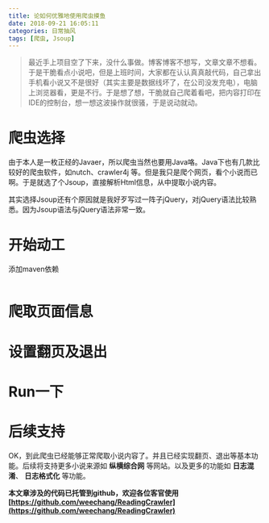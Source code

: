 ```yaml
---
title: 论如何优雅地使用爬虫摸鱼
date: 2018-09-21 16:05:11
categories: 日常抽风
tags: [爬虫, Jsoup]
---
```


>最近手上项目空了下来，没什么事做。博客博客不想写，文章文章不想看。于是干脆看点小说吧，但是上班时间，大家都在认认真真敲代码，自己拿出手机看小说又不是很好（其实主要是数据线坏了，在公司没发充电），电脑上浏览器看，更是不行。于是想了想，干脆就自己爬着看吧，把内容打印在IDE的控制台，想一想这波操作就很骚，于是说动就动。

# 爬虫选择

由于本人是一枚正经的Javaer，所以爬虫当然也要用Java咯。Java下也有几款比较好的爬虫软件，如nutch、crawler4j 等。但是我只是爬个网页，看个小说而已啊。于是就选了个Jsoup，直接解析Html信息，从中提取小说内容。

其实选择Jsoup还有个原因就是我好歹写过一阵子jQuery，对jQuery语法比较熟悉。因为Jsoup语法与jQuery语法非常一致。

# 开始动工

添加maven依赖
<pre>
</pre>
    
# 爬取页面信息



# 设置翻页及退出



# Run一下



# 后续支持

OK，到此爬虫已经能够正常爬取小说内容了。并且已经实现翻页、退出等基本功能。后续将支持更多小说来源如 **纵横综合网** 等网站。以及更多的功能如 **日志混淆**、 **日志格式化** 等功能。

**本文章涉及的代码已托管到github，欢迎各位客官使用[https://github.com/weechang/ReadingCrawler](https://github.com/weechang/ReadingCrawler)**